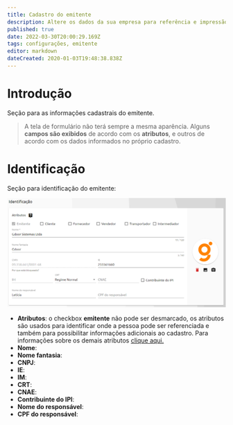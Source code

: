 ```yaml
---
title: Cadastro do emitente
description: Altere os dados da sua empresa para referência e impressão em documentos
published: true
date: 2022-03-30T20:00:29.169Z
tags: configurações, emitente
editor: markdown
dateCreated: 2020-01-03T19:48:38.838Z
---
```


# Introdução

Seção para as informações cadastrais do emitente. 

> A tela de formulário não terá sempre a mesma aparência. Alguns **campos são exibidos** de acordo com os **atributos**, e outros de acordo com os dados informados no próprio cadastro.

# Identificação

Seção para identificação do emitente:

![identificação](/config/emitente/identificação.png)

- **Atributos**: o checkbox **emitente** não pode ser desmarcado, os atributos são usados para identificar onde a pessoa pode ser referenciada e também para possibilitar informações adicionais ao cadastro. Para informações sobre os demais atributos [clique aqui.](https://help.gdoorweb.com.br/pt-br/cadastros/pessoas#atributos)
- **Nome**: 
- **Nome fantasia**: 
- **CNPJ**: 
- **IE**:
- **IM**: 
- **CRT**:
- **CNAE**:
- **<em class="mdi mdi-checkbox-blank-outline"></em> Contribuinte do IPI**:
- **Nome do responsável**:
- **CPF do responsável**:

